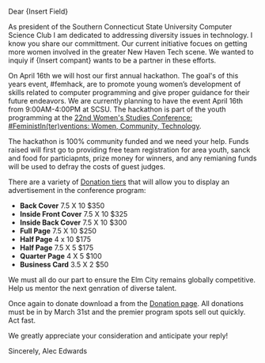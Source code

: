 Dear {Insert Field}

As president of the Southern Connecticut State University Computer Science Club I am dedicated to addressing diversity issues in technology. I know you share our committment. Our current initiative focues on getting more women involved in the greater New Haven Tech scene. We wanted to inquiy if {Insert compant} wants to be a partner in these efforts.

On April 16th we will host our first annual hackathon. The goal's of this  years event, #femhack, are to promote young women’s development of skills related to computer programming and give proper guidance for their future endeavors. We are currently planning to have the event April 16th from 9:00AM-4:00PM at SCSU. 
The hackathon is part of the youth programming at the [22nd Women's Studies Conference: #FeministIn(ter)ventions: Women, Community, Technology](http://southernct.edu/academics/schools/arts/departments/womensstudies/annualconference). 

The hackathon is 100% community funded and we need your help. Funds raised will first go to providing free team registration for area youth, sanck and food for particiapnts, prize money for winners, and any remianing funds will be used to defray the costs of guest judges.

There are a variety of [Donation tiers](http://southernct.edu/academics/schools/arts/departments/womensstudies/annualconference/vendorregistrationinformation.html) that will allow you to display an advertisement in the conference program:
* **Back Cover**               7.5 X 10  $350
* **Inside Front Cover**       7.5 X 10  $325
* **Inside Back Cover**        7.5 X 10  $300
* **Full Page**                7.5 X 10  $250
* **Half Page**                  4 x 10  $175
* **Half Page**                7.5 X 5   $175
* **Quarter Page**               4 X 5   $100
* **Business Card**            3.5 X 2   $50


We must all do our part to ensure  the Elm City remains globally competitive. Help us mentor the next genration of diverse talent.

Once again to donate download a from the [Donation page](http://southernct.edu/academics/schools/arts/departments/womensstudies/annualconference/vendorregistrationinformation.html). All donations must be in by March 31st and the premier program spots sell out quickly. Act fast.

We greatly appreciate your consideration and anticipate your reply!

Sincerely,
Alec Edwards
